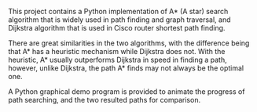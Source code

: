 This project contains a Python implementation of A* (A star) search algorithm
that is widely used in path finding and graph traversal, and Dijkstra algorithm
that is used in Cisco router shortest path finding.

There are great similarities in the two algorithms, with the difference being that
A* has a heuristic mechanism while Dijkstra does not. With the heuristic, A* 
usually outperforms Dijkstra in speed in finding a path, however, unlike Dijkstra,
the path A* finds may not always be the optimal one.

A Python graphical demo program is provided to animate the progress of
path searching, and the two resulted paths  for comparison.